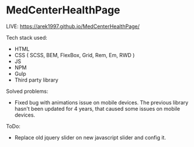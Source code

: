 # MedCenterHealthPage
LIVE: https://arek1997.github.io/MedCenterHealthPage/

Tech stack used:
 - HTML
 - CSS ( SCSS, BEM, FlexBox, Grid, Rem, Em, RWD )
 - JS
 - NPM
 - Gulp
 - Third party library
 
 Solved problems:
  - Fixed bug with animations issue on mobile devices. The previous library hasn't been updated for 4 years, that caused some issues on mobile devices.
  
  ToDo:
  - Replace old jquery slider on new javascript slider and config it.
 
